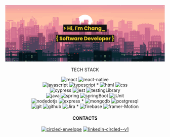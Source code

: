 <!-- ![html](https://img.shields.io/badge/HTML-orange?style=for-the-badge&logoColor=white&logo=html5)
![css](https://img.shields.io/badge/CSS-blue?style=for-the-badge&logoColor=white&logo=css3)
![javascript](https://img.shields.io/badge/JAVASCRIPT-yellow?style=for-the-badge&logoColor=white&logo=javascript)
![react](https://img.shields.io/badge/REACT-blue?style=for-the-badge&logoColor=white&logo=react)
![express](https://img.shields.io/badge/EXPRESS-000000?style=for-the-badge&logoColor=white&logo=express)
![mongodb](https://img.shields.io/badge/MONGODB-4EA94B?style=for-the-badge&logoColor=white&logo=mongodb)
![nodedotjs](https://img.shields.io/badge/NODE.JS-339933?style=for-the-badge&logoColor=white&logo=nodedotjs)
![ruby](https://img.shields.io/badge/RUBY-red?style=for-the-badge&logoColor=white&logo=ruby)
![sinatra](https://img.shields.io/badge/SINATRA-grey?style=for-the-badge&logoColor=white&logo=rubysinatra)
![postgresql](https://img.shields.io/badge/POSTGRESQL-blue?style=for-the-badge&logoColor=white&logo=postgresql) -->
<!-- <h3 align="left">Connect with me:</h3> -->


![banner](./images/banner_2.png)

  <!--  <div align="center">

[![Top Langs](https://github-readme-stats-two-chi-96.vercel.app/api/top-langs/?username=ChangWynn&size_weight=0&count_weight=1&theme=slateorange&layout=compact)](https://github.com/ChangWynn/github-readme-stats) 
  
  ![Chang's GitHub stats](https://github-readme-stats-two-chi-96.vercel.app/api?username=ChangWynn&hide=stars&show_icons=true&theme=slateorange)
  
</div> -->

<div align="center">

TECH STACK

![react](https://img.shields.io/badge/React-20232A?style=flat&logoColor=61DAFB&logo=react) 
![react-native](https://img.shields.io/badge/React_Native-20232A?style=flat&logoColor=61DAFB&logo=react) <br />
![javascript](https://img.shields.io/badge/JavaScript-f7df1e?style=flat&logoColor=20232A&logo=javascript)
![typescript](https://img.shields.io/badge/Typescript-3178c6?style=flat&logoColor=20232A&logo=typescript) *
![html](https://img.shields.io/badge/Html5-E34F26?style=flat&logoColor=white&logo=html5) 
![css](https://img.shields.io/badge/Css3-1572B6?style=flat&logoColor=white&logo=css3) <br />
![cypress](https://img.shields.io/badge/Cypress-52a688?style=flat&logoColor=white&logo=cypress)
![jest](https://img.shields.io/badge/Jest-C21325?style=flat&logoColor=white&logo=jest)
![testingLibrary](https://img.shields.io/badge/Testing_Library/React-fa4f49?style=flat&logoColor=white&logo=testinglibrary) <br />
![java](https://custom-icon-badges.demolab.com/badge/Java-f89b24?style=flat&logoColor=20232A&logo=javase)
![spring](https://img.shields.io/badge/Spring-springboot?style=flat&logoColor=fff&logo=spring)
![springBoot](https://img.shields.io/badge/SpringBoot-springboot?style=flat&logoColor=fff&logo=springboot) 
![jUnit](https://img.shields.io/badge/JUnit-2ca467?style=flat&logoColor=dd5750&logo=junit5) <br />
![nodedotjs](https://img.shields.io/badge/Node.js-339933?style=flat&logoColor=white&logo=nodedotjs)
![express](https://img.shields.io/badge/Express-000000?style=flat&logoColor=white&logo=express) *
![mongodb](https://img.shields.io/badge/MongoDB-4EA94B?style=flat&logoColor=white&logo=mongodb)
![postgresql](https://img.shields.io/badge/PostgreSQL-316192?style=flat&logoColor=white&logo=postgresql) <br />
![git](https://img.shields.io/badge/Git-F05032?style=flat&logoColor=white&logo=git)
![github](https://img.shields.io/badge/Github-181717?style=flat&logoColor=white&logo=github)
![Jira](https://img.shields.io/badge/Jira-4f92ed?style=flat&logoColor=white&logo=jirasoftware) *
![firebase](https://img.shields.io/badge/Firebase-ffcc30?style=flat&logoColor=black&logo=firebase)
![framer-Motion](https://img.shields.io/badge/Framer--Motion-ec3ab6?style=flat&logoColor=black&logo=framer)



<!-- 
I'M CURRENTLY LEARNING <br />
![redux](https://img.shields.io/badge/Redux-764abc?style=flat&logoColor=white&logo=redux)
![rspec](https://img.shields.io/badge/Rspec-fe405f?style=flat&logoColor=white&logo=rubygems) 
![ruby](https://img.shields.io/badge/Ruby-CC342D?style=flat&logoColor=white&logo=ruby) 
![Threedotjs](https://img.shields.io/badge/Three.js-20232A?style=flat&logoColor=fff&logo=threedotjs)
![socketIO](https://img.shields.io/badge/SOCKET_IO-fff?style=flat&logoColor=black&logo=socketdotio) 
![R3F](https://img.shields.io/badge/REACT_THREE_FIBER-fff?style=flat&logoColor=black&logo=threedotjs) 
-->

<!--
  ![javascript](https://img.shields.io/badge/JAVASCRIPT-f7df1e?style=flat&logoColor=white&logo=javascript)
  ![typescript](https://img.shields.io/badge/TYPESCRIPT-2f74c0?style=flat&logoColor=white&logo=typescript) 
  ![html](https://img.shields.io/badge/HTML-E34F26?style=flat&logoColor=white&logo=html5)
  ![css](https://img.shields.io/badge/CSS-1572B6?style=flat&logoColor=white&logo=css3) *
  ![react](https://img.shields.io/badge/REACT-5ed3f3?style=flat&logoColor=white&logo=react)
  ![react-native](https://img.shields.io/badge/REACT_NATIVE-61dafb?style=flat&logoColor=white&logo=react)
  ![redux](https://img.shields.io/badge/REDUX-764abc?style=flat&logoColor=white&logo=redux)
  ![nodedotjs](https://img.shields.io/badge/NODE.JS-339933?style=flat&logoColor=white&logo=nodedotjs)
  ![express](https://img.shields.io/badge/EXPRESS-000000?style=flat&logoColor=white&logo=express)
  ![mongodb](https://img.shields.io/badge/MONGODB-4EA94B?style=flat&logoColor=white&logo=mongodb)
  
  ![ruby](https://img.shields.io/badge/RUBY-CC342D?style=flat&logoColor=white&logo=ruby)
  ![sinatra](https://img.shields.io/badge/SINATRA-000000?style=flat&logoColor=white&logo=rubysinatra)
  ![postgresql](https://img.shields.io/badge/POSTGRESQL-316192?style=flat&logoColor=white&logo=postgresql) * 
  ![rspec](https://img.shields.io/badge/RSPEC-fe405f?style=flat&logoColor=white&logo=rubygems)
  ![jest](https://img.shields.io/badge/JEST-C21325?style=flat&logoColor=white&logo=jest) *
  ![Firebase](https://img.shields.io/badge/FIREBASE-ffcc30?style=flat&logoColor=black&logo=firebase)
  ![Framer-Motion](https://img.shields.io/badge/FRAMER_MOTION-ec3ab6?style=flat&logoColor=black&logo=framer)
  ![git](https://img.shields.io/badge/GIT-F05032?style=flat&logoColor=white&logo=git)
  ![github](https://img.shields.io/badge/GITHUB-181717?style=flat&logoColor=white&logo=github)
  
<!--   ![AWS](https://img.shields.io/badge/AWS-f2f2f2?style=flat&logoColor=black&logo=amazonaws)
  ![EC2](https://img.shields.io/badge/EC2-ef931e?style=flat&logoColor=white&logo=amazonec2)
  ![S3](https://img.shields.io/badge/S3-d64e3f?style=flat&logoColor=white&logo=amazons3) -->
  
  
<!--   ![javascript](https://img.shields.io/badge/JavaScript-323330?style=for-the-badge&logo=javascript&logoColor=F7DF1E)
  ![html](https://img.shields.io/badge/HTML5-E34F26?style=for-the-badge&logo=html5&logoColor=white)
  ![css](https://img.shields.io/badge/CSS3-1572B6?style=for-the-badge&logo=css3&logoColor=white) *
  ![react](https://img.shields.io/badge/React-20232A?style=for-the-badge&logo=react&logoColor=61DAFB)
  ![nodedotjs](https://img.shields.io/badge/Node.js-339933?style=for-the-badge&logo=nodedotjs&logoColor=white)
  ![express](https://img.shields.io/badge/Express-000000?style=for-the-badge&logo=express&logoColor=white)
  ![mongodb](https://img.shields.io/badge/MongoDB-4EA94B?style=for-the-badge&logo=mongodb&logoColor=white)
  
  ![ruby](https://img.shields.io/badge/Ruby-CC342D?style=for-the-badge&logo=ruby&logoColor=white)
  ![sinatra](https://img.shields.io/badge/Sinatra-000000?style=for-the-badge&logo=rubysinatra&logoColor=white)
  ![postgresql](https://img.shields.io/badge/PostgreSQL-316192?style=for-the-badge&logo=postgresql&logoColor=white) *
  ![rspec](https://img.shields.io/badge/Rspec-fe405f?style=for-the-badge&logo=rubygems&logoColor=white)
  ![jest](https://img.shields.io/badge/Jest-C21325?style=for-the-badge&logo=jest&logoColor=white)
  
  ![git](https://img.shields.io/badge/Git-F05032?style=for-the-badge&logo=git&logoColor=white)
  ![github](https://img.shields.io/badge/Github-181717?style=for-the-badge&logo=github&logoColor=white) -->



  <!-- <img src="https://cdn.jsdelivr.net/gh/devicons/devicon/icons/react/react-original.svg" width="40" height="40" />
  <img src="https://cdn.jsdelivr.net/gh/devicons/devicon/icons/nodejs/nodejs-original.svg"  width="40" height="40"/>
  <img src="https://cdn.jsdelivr.net/gh/devicons/devicon/icons/mongodb/mongodb-original.svg" width="40" height="40" />
  <img src="https://avatars.githubusercontent.com/u/5658226?s=200&v=4" width="40" height="40" />
  <img src="https://cdn.jsdelivr.net/gh/devicons/devicon/icons/javascript/javascript-plain.svg" width="40" height="40" />
  <img src="https://cdn.jsdelivr.net/gh/devicons/devicon/icons/css3/css3-original.svg" width="40" height="40" />
  <img src="https://cdn.jsdelivr.net/gh/devicons/devicon/icons/html5/html5-original.svg"  width="40" height="40" />
  <img src="https://cdn.jsdelivr.net/gh/devicons/devicon/icons/ruby/ruby-plain.svg" width="40" height="40" />
  <img src="https://cdn.jsdelivr.net/gh/devicons/devicon/icons/postgresql/postgresql-original.svg" width="40" height="40" /> -->
  
</div>

<!-- <h3 align="center">Contact me</h3>

<div align="center">

  <a href='mailto:huynhchang.one@gmail.com' target="_blank" ><img src="https://img.shields.io/badge/Gmail-ea4335?style=flat&logoColor=white&logo=gmail" alt="Gmail" target="_blank"></a>
  <a href='https://www.linkedin.com/in/chang-huynh-8950811b9/' target="_blank" ><img src="https://img.shields.io/badge/linkedin-0063c2?style=flat&logoColor=white&logo=linkedin" alt="Linkedin" target="_blank"></a>

</div> -->

</div>


<div align='center'>
  
#### CONTACTS

  <a href='mailto:huynhchang.one@gmail.com' target="_blank" ><img width="40" height="40" src="https://img.icons8.com/color/48/circled-envelope.png" alt="circled-envelope"/></a>
  <a href='https://www.linkedin.com/in/chang-huynh-8950811b9/' target="_blank" ><img width="40" height="40" src="https://img.icons8.com/color/48/linkedin-circled--v1.png" alt="linkedin-circled--v1"/></a>
  
</div>
  




<!--
**ChangWynn/ChangWynn** is a ✨ _special_ ✨ repository because its `README.md` (this file) appears on your GitHub profile.

Here are some ideas to get you started:

- 🔭 I’m currently working on ...
- 🌱 I’m currently learning ...
- 👯 I’m looking to collaborate on ...
- 🤔 I’m looking for help with ...
- 💬 Ask me about ...
- 📫 How to reach me: ...
- 😄 Pronouns: ...
- ⚡ Fun fact: ...
-->
